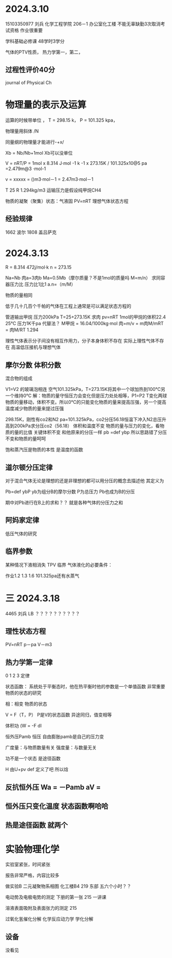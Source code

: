 # 2024.3.10

15103350977 刘兵 化学工程学院
206－1 办公室化工楼
不能无辜缺勤3次取消考试资格
作业很重要

学科基础必修课
48学时3学分

气体的PTV性质，
热力学第一，第二，

## 过程性评价40分

journal of  Physical Ch

# 物理量的表示及运算

运算的时候带单位 ，
T = 298.15 k，
P =  101.325 kpa，

物理量用斜体 /N

同量纲的物理量才能进行-+x/

Xb = Nb/Nb+1mol
 	Xb可以没单位

V = nRT/P = 1mol x 8.314 J·mol -1 k -1 x 273.15K / 101.325x10@5 pa =2.479m@3 ·mol-1

v = xxxxx = ()m3·mol－1 =  2.47m3·mol－1

T 25 R 1.294kg/m3 运输压力是假设纯甲烷CH4

物质的凝聚（聚集）状态：气液固
PV=nRT 理想气体状态方程

## 经验规律

1662 波尔   1808 盖吕萨克

# 2024.3.13

R = 8.314  472j/mol·k
n = 273.15

Na=Nb 肉a=3肉b  Ma=0.5Mb（摩尔质量？不是1mol的质量吗 M=m/n）  求同容器压力比   压力比1比1
    a.n=（m/M）

物质的量相同

低于几十几百个千帕的气体在工程上通常是可以满足状态方程的

管道输出甲烷 压力200kPa T=25+273.15K 求肉
pv=nRT  1mol的甲烷的体积22.4 25℃ 压力1K千pa  代替法？
M甲烷 = 16.04/1000kg·mol
肉=m/v = m肉M/mRT = 肉M/RT
1.294

理性气体表示分子间没有相互作用力，分子本身体积不存在
实际上理性气体不存在
高温低压接机与理想气体

## 摩尔分数 体积分数

混合物的组成

V1=V2 的玻璃泡相连 空气101.325kPa，T=273.15K将其中一个球加热到100℃另一个维持0℃
解：物质的量守恒压力会变化但是压力处处相等，P1=P2 T变化两球物质的量移动，体积不变。所以0℃的只能变化物质的量来提高压强，另一个提高温度减少物质的量来提过压强

298.15K，刚性有co2和N2 pa=101.325kPa，co2分压56.18恒温下冲入N2总压升高到200kPa求分压co2（56.18）
体积和温度不变  物质的量与压力的变化，看物质的量的比值 关键体积不变
和他原来的分压一样 pb =def ybp
所以思路错了分压不变和物质的量呵呵

饱和蒸汽压是物质的本性 是温度的函数

## 道尔顿分压定律

对于混合气体无论是理想的还是非理想的都可以用分压的概念去描述他
其定义为

Pb=def  ybP   yb为组分B的摩尔分数 P为总压力  Pb也成为B的分压

期中对Pb进行在B上的求和？？ 就是各种气体的分压力之和

## 阿妈家定律

低压气体的研究

## 临界参数

某种情况下液相消失
TPV 临界
气体液化的必要条件：

作业1.2  1.3  1.6  101.325pa还有水蒸气

# 三 2024.3.18

4465  刘兵
LB ？？？？？？？？？？

## 理性状态方程

PV=nRT   p－pa  V－m3

## 热力学第一定律

0 1 2 3 定律

状态函数： 系统处于平衡态时，他在热平衡时他的参数是一个单值函数
非常重要 物质的状态的研究

相：相变 物质的状态

V = F（T，P） P是V的状态函数  异途同归，值变相等

体积功 (W = -F dl

恒外压Pamb   恒压   自由膨胀pamb是自己的压力变

广度量：与物质数量有关  强度量：与数量无关

功不是一个状态 是途径函数

H 由U+pv def 定义了吧 所以焓

## 反抗恒外压  Wa = －Pamb aV  =

## 恒外压只变化温度  状态函数啊哈哈

## 热是途径函数 就两个

# 实验物理化学

实验室紧张，时间紧张

报告非常严格，内容比较多

做实验B  二元凝聚物系相图  化工楼B4 219 东部   五六个小时？？

电动势及电极电势的测定  下册的第一张 215 一讲课

溶液表面吸附及表面张力的测定   215	

过氧化氢催化分解  化学反应动力学 学化分解

## 设备

没看见
